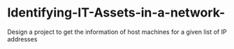 # Identifying-IT-Assets-in-a-network-
Design a project to get the information of host machines for a given list of IP addresses
